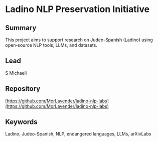 # Ladino NLP Preservation Initiative

## Summary
This project aims to support research on Judeo-Spanish (Ladino) using open-source NLP tools, LLMs, and datasets.

## Lead
S Michaeli

## Repository
[https://github.com/MorLavender/ladino-nlp-labs](https://github.com/MorLavender/ladino-nlp-labs)

## Keywords
Ladino, Judeo-Spanish, NLP, endangered languages, LLMs, arXivLabs
